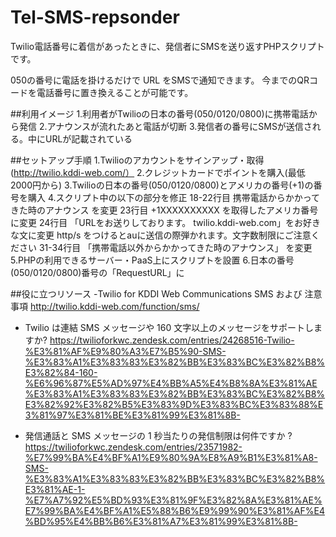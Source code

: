 # Tel-SMS-repsonder
Twilio電話番号に着信があったときに、発信者にSMSを送り返すPHPスクリプトです。

050の番号に電話を掛けるだけで URL をSMSで通知できます。
今までのQRコードを電話番号に置き換えることが可能です。

##利用イメージ
1.利用者がTwilioの日本の番号(050/0120/0800)に携帯電話から発信
2.アナウンスが流れたあと電話が切断
3.発信者の番号にSMSが送信される。中にURLが記載されている

##セットアップ手順
1.Twilioのアカウントをサインアップ・取得(http://twilio.kddi-web.com/）
2.クレジットカードでポイントを購入(最低2000円から)
3.Twilioの日本の番号(050/0120/0800)とアメリカの番号(+1)の番号を購入
4.スクリプト中の以下の部分を修正
  18-22行目 携帯電話からかかってきた時のアナウンス を変更
  23行目 +1XXXXXXXXXX を取得したアメリカ番号に変更
  24行目 「URLをお送りしております。 twilio.kddi-web.com」をお好きな文に変更
          http/s をつけるとauに送信の際弾かれます。文字数制限にご注意ください
  31-34行目 「携帯電話以外からかかってきた時のアナウンス」 を変更
5.PHPの利用できるサーバー・PaaS上にスクリプトを設置
6.日本の番号(050/0120/0800)番号の「RequestURL」に

##役に立つリソース
-Twilio for KDDI Web Communications SMS および 注意事項
http://twilio.kddi-web.com/function/sms/

- Twilio は連結 SMS メッセージや 160 文字以上のメッセージをサポートしますか?
https://twilioforkwc.zendesk.com/entries/24268516-Twilio-%E3%81%AF%E9%80%A3%E7%B5%90-SMS-%E3%83%A1%E3%83%83%E3%82%BB%E3%83%BC%E3%82%B8%E3%82%84-160-%E6%96%87%E5%AD%97%E4%BB%A5%E4%B8%8A%E3%81%AE%E3%83%A1%E3%83%83%E3%82%BB%E3%83%BC%E3%82%B8%E3%82%92%E3%82%B5%E3%83%9D%E3%83%BC%E3%83%88%E3%81%97%E3%81%BE%E3%81%99%E3%81%8B-

- 発信通話と SMS メッセージの 1 秒当たりの発信制限は何件ですか ?
https://twilioforkwc.zendesk.com/entries/23571982-%E7%99%BA%E4%BF%A1%E9%80%9A%E8%A9%B1%E3%81%A8-SMS-%E3%83%A1%E3%83%83%E3%82%BB%E3%83%BC%E3%82%B8%E3%81%AE-1-%E7%A7%92%E5%BD%93%E3%81%9F%E3%82%8A%E3%81%AE%E7%99%BA%E4%BF%A1%E5%88%B6%E9%99%90%E3%81%AF%E4%BD%95%E4%BB%B6%E3%81%A7%E3%81%99%E3%81%8B-

